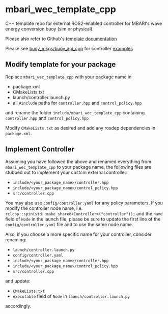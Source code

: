 # mbari_wec_template_cpp
C++ template repo for external ROS2-enabled controller for MBARI's wave energy conversion buoy (sim or physical).

Please also refer to Github's
[template documentation](https://docs.github.com/en/repositories/creating-and-managing-repositories/creating-a-repository-from-a-template)

Please see [buoy_msgs/buoy_api_cpp](https://github.com/osrf/buoy_msgs/tree/main/buoy_api_cpp)
for controller [examples](https://github.com/osrf/buoy_msgs/tree/main/buoy_api_cpp/examples)

## Modify template for your package
Replace `mbari_wec_template_cpp` with your package name in

- package.xml
- CMakeLists.txt
- launch/controller.launch.py
- all `#include` paths for `controller.hpp` and `control_policy.hpp`

and rename the folder `include/mbari_wec_template_cpp` containing `controller.hpp` and `control_policy.hpp`

Modify `CMakeLists.txt` as desired and add any rosdep dependencies in `package.xml`.

## Implement Controller
Assuming you have followed the above and renamed everything from `mbari_wec_template_cpp` to your package name,
the following files are stubbed out to implement your custom external controller:
- `include/<your_package_name>/controller.hpp`
- `include/<your_package_name>/control_policy.hpp`
- `src/controller.cpp`

You may also use `config/controller.yaml` for any policy parameters.
If you modify the controller node name, i.e. `rclcpp::spin(std::make_shared<Controller>("controller"));`
and the `name` field of `Node` in the launch file,
please be sure to update the first line of the `config/controller.yaml` file and to use the same node name.

Also, if you choose a more specific name for your controller,
consider renaming:
- `launch/controller.launch.py`
- `config/controller.yaml`
- `include/<your_package_name>/controller.hpp`
- `include/<your_package_name>/control_policy.hpp`
- `src/controller.cpp`

and update:

- `CMakeLists.txt`
- `executable` field of `Node` in `launch/controller.launch.py`

accordingly.
